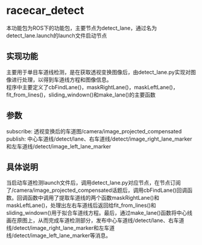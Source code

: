 # racecar_detect
本功能包为ROS下的功能包，主要节点为detect_lane，通过名为detect_lane.launch的launch文件启动节点
## 实现功能
主要用于单目车道线检测，是在获取透视变换图像后，由detect_lane.py实现对图像进行处理，以得到车道线方程和图像信息。
<br>程序中主要定义了cbFindLane()，maskRightLane()，maskLeftLane()，fit_from_lines()，sliding_windown()和make_lane()的主要函数
## 参数
subscribe:  透视变换后的车道图/camera/image_projected_compensated<br>
publish:  中心车道线/detect/lane、右车道线/detect/image_right_lane_marker和左车道线/detect/image_left_lane_marker
## 具体说明
当启动车道检测launch文件后，调用detect_lane.py对应节点，在节点订阅了/camera/image_projected_compensated话题后，调用cbFindLane()回调函数。回调函数中调用了提取车道线的两个函数maskRightLane()和maskLeftLane()，处理出左右车道线后返回给fit_from_lines()和sliding_windown()用于拟合车道线方程。最后，通过make_lane()函数将中心线画在原图上，从而完成车道检测部分，发布中心车道线/detect/lane、右车道线/detect/image_right_lane_marker和左车道线/detect/image_left_lane_marker等消息。
